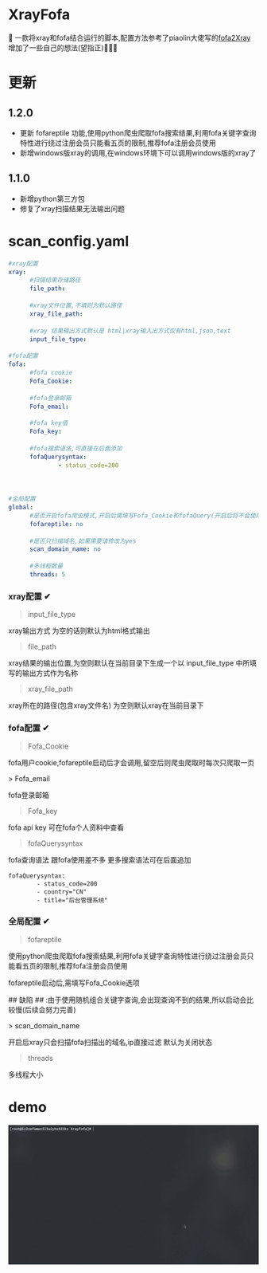 # XrayFofa
🎉
一款将xray和fofa结合运行的脚本,配置方法参考了piaolin大佬写的<a href="https://github.com/piaolin/fofa2Xray">fofa2Xray</a>
增加了一些自己的想法(望指正)🌹🌹🌹

# 更新
## 1.2.0
* 更新 fofareptile 功能,使用python爬虫爬取fofa搜索结果,利用fofa关键字查询特性进行绕过注册会员只能看五页的限制,推荐fofa注册会员使用
* 新增windows版xray的调用,在windows环境下可以调用windows版的xray了
## 1.1.0
* 新增python第三方包
* 修复了xray扫描结果无法输出问题

# scan_config.yaml
  ~~~yaml
#xray配置
xray:
        #扫描结果存储路径
        file_path: 
        
        #xray文件位置,不填则为默认路径
        xray_file_path:
        
        #xray 结果输出方式默认是 html|xray输入出方式仅有html,json,text
        input_file_type: 

#fofa配置
fofa:
        #fofa cookie
        Fofa_Cookie: 

        #fofa登录邮箱
        Fofa_email:  

        #fofa key值
        Fofa_key:

        #fofa搜索语法,可直接在后面添加
        fofaQuerysyntax:
                - status_code=200



#全局配置
global:
        #是否开启fofa爬虫模式,开启后需填写Fofa_Cookie和fofaQuery(开启后将不会使用fofaAPI,fofa普通会员以及fofa高级会员勿用)
        fofareptile: no
        
        #是否只扫描域名,如果需要请修改为yes
        scan_domain_name: no

        #多线程数量
        threads: 5
 ~~~
### xray配置 ✔
> input_file_type 
<p>xray输出方式 为空的话则默认为html格式输出</p>

> file_path 
<p>xray结果的输出位置,为空则默认在当前目录下生成一个以 input_file_type 中所填写的输出方式作为名称</p>

> xray_file_path
<p>xray所在的路径(包含xray文件名) 为空则默认xray在当前目录下</p>

### fofa配置 ✔
> Fofa_Cookie
<p>fofa用户cookie,fofareptile启动后才会调用,留空后则爬虫爬取时每次只爬取一页</p>
> Fofa_email
<p>fofa登录邮箱</p>

> Fofa_key
<p>fofa api key 可在fofa个人资料中查看</p>
 
> fofaQuerysyntax
<p>fofa查询语法 跟fofa使用差不多 更多搜索语法可在后面追加</p>

  ~~~
  fofaQuerysyntax:
          - status_code=200
          - country="CN"
          - title="后台管理系统"
  ~~~

### 全局配置 ✔
> fofareptile
<p>使用python爬虫爬取fofa搜索结果,利用fofa关键字查询特性进行绕过注册会员只能看五页的限制,推荐fofa注册会员使用</p>
<p>fofareptile启动后,需填写Fofa_Cookie选项</p>
<p>## 缺陷 ## :由于使用随机组合关键字查询,会出现查询不到的结果,所以启动会比较慢(后续会努力完善)</p>
> scan_domain_name
<p>开启后xray只会扫描fofa扫描出的域名,ip直接过滤 默认为关闭状态</p>

> threads
<p>多线程大小</p>

# demo
<img src="https://raw.githubusercontent.com/Miagz/image/master/na25n-7yu0i.gif">
